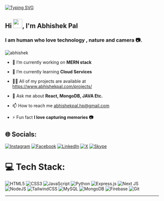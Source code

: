 [![Typing SVG](https://readme-typing-svg.herokuapp.com?font=Fira+Code&weight=900&size=166&pause=1000&color=1A50BC&background=00DC0000&center=true&vCenter=true&random=true&width=7500&height=450&lines=Hi%2C+I'm+Abhishek+Pal+and+I+have+interests+in+Mern+and+AI+related+concepts)](https://git.io/typing-svg)
  <h2 align="left">Hi <img src="https://github.com/TheDudeThatCode/TheDudeThatCode/blob/master/Assets/Hi.gif" width="30">, I'm Abhishek Pal </h2  >
<h3 align="left">I am human who love technology , nature and camera 📷.</h3>

<p align="left"> <img src="https://komarev.com/ghpvc/?username=venkateeshh&label=Profile%20views&color=0e75b6&style=flat" alt="abhishek" /> </p>

- 🔭 I’m currently working on **MERN stack**

- 🌱 I’m currently learning **Cloud Services**

- 👨‍💻 All of my projects are available at https://www.abhishekpal.com/projects/

- 💬 Ask me about **React, MongoDB, JAVA Etc.**

- 📫 How to reach me  abhishekpal.hp@gmail.com

- ⚡ Fun fact **I love capturing memories 📷**

## 🌐 Socials:
[![Instagram](https://img.shields.io/badge/Instagram-%23E4405F.svg?logo=Instagram&logoColor=white)](https://instagram.com/ethii.abhishek) [![Facebook](https://img.shields.io/badge/Facebook-%0e7cc6.svg?logo=Facebook&logoColor=white)](https://facebook.com/ethii.abhishek) [![LinkedIn](https://img.shields.io/badge/LinkedIn-%230077B5.svg?logo=linkedin&logoColor=white)](https://linkedin.com/in/ethii-abhishek) [![X](https://img.shields.io/badge/X-black.svg?logo=X&logoColor=white)](https://x.com/ethii-abhishek) [![Skype](https://img.shields.io/badge/Skype-%23E4405F.svg?logo=Skype&logoColor=white)](https://skype.com/ethii.abhishek) 


# 💻 Tech Stack:
![HTML5](https://img.shields.io/badge/html5-%23E34F26.svg?style=flat&logo=html5&logoColor=white) ![CSS3](https://img.shields.io/badge/css3-%231572B6.svg?style=flat&logo=css3&logoColor=white) ![JavaScript](https://img.shields.io/badge/javascript-%23323330.svg?style=flat&logo=javascript&logoColor=%23F7DF1E) ![Python](https://img.shields.io/badge/typescript-%23007ACC.svg?style=flat&logo=typescript&logoColor=white) ![Express.js](https://img.shields.io/badge/express.js-%23404d59.svg?style=flat&logo=express&logoColor=%2361DAFB) ![Next JS](https://img.shields.io/badge/Next-black?style=flat&logo=next.js&logoColor=white) ![NodeJS](https://img.shields.io/badge/node.js-6DA55F?style=flat&logo=node.js&logoColor=white) ![TailwindCSS](https://img.shields.io/badge/tailwindcss-%2338B2AC.svg?style=flat&logo=tailwind-css&logoColor=white) ![MySQL](https://img.shields.io/badge/mysql-4479A1.svg?style=flat&logo=mysql&logoColor=white) ![MongoDB](https://img.shields.io/badge/MongoDB-%234ea94b.svg?style=flat&logo=mongodb&logoColor=white) ![Firebase](https://img.shields.io/badge/firebase-a08021?style=flat&logo=firebase&logoColor=ffcd34) ![Git](https://img.shields.io/badge/git-%23F05033.svg?style=flat&logo=git&logoColor=white)

---
